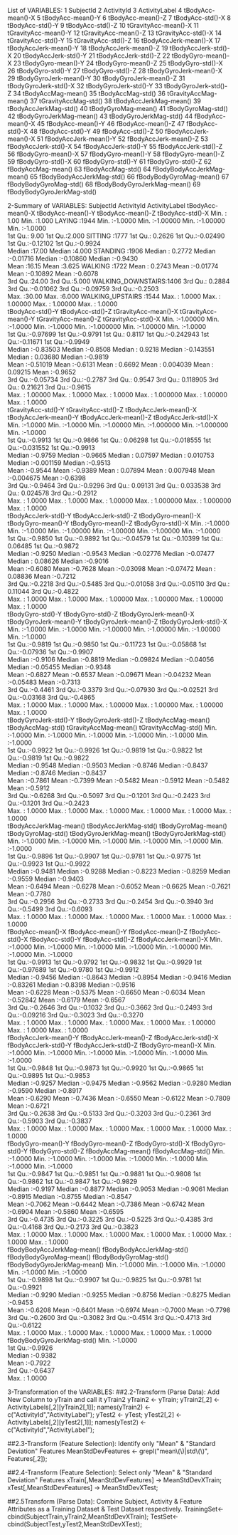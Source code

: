 List of VARIABLES:
1                    SubjectId
2                   ActivityId
3                ActivityLabel
4            tBodyAcc-mean()-X
5            tBodyAcc-mean()-Y
6            tBodyAcc-mean()-Z
7             tBodyAcc-std()-X
8             tBodyAcc-std()-Y
9             tBodyAcc-std()-Z
10        tGravityAcc-mean()-X
11        tGravityAcc-mean()-Y
12        tGravityAcc-mean()-Z
13         tGravityAcc-std()-X
14         tGravityAcc-std()-Y
15         tGravityAcc-std()-Z
16       tBodyAccJerk-mean()-X
17       tBodyAccJerk-mean()-Y
18       tBodyAccJerk-mean()-Z
19        tBodyAccJerk-std()-X
20        tBodyAccJerk-std()-Y
21        tBodyAccJerk-std()-Z
22          tBodyGyro-mean()-X
23          tBodyGyro-mean()-Y
24          tBodyGyro-mean()-Z
25           tBodyGyro-std()-X
26           tBodyGyro-std()-Y
27           tBodyGyro-std()-Z
28      tBodyGyroJerk-mean()-X
29      tBodyGyroJerk-mean()-Y
30      tBodyGyroJerk-mean()-Z
31       tBodyGyroJerk-std()-X
32       tBodyGyroJerk-std()-Y
33       tBodyGyroJerk-std()-Z
34          tBodyAccMag-mean()
35           tBodyAccMag-std()
36       tGravityAccMag-mean()
37        tGravityAccMag-std()
38      tBodyAccJerkMag-mean()
39       tBodyAccJerkMag-std()
40         tBodyGyroMag-mean()
41          tBodyGyroMag-std()
42     tBodyGyroJerkMag-mean()
43      tBodyGyroJerkMag-std()
44           fBodyAcc-mean()-X
45           fBodyAcc-mean()-Y
46           fBodyAcc-mean()-Z
47            fBodyAcc-std()-X
48            fBodyAcc-std()-Y
49            fBodyAcc-std()-Z
50       fBodyAccJerk-mean()-X
51       fBodyAccJerk-mean()-Y
52       fBodyAccJerk-mean()-Z
53        fBodyAccJerk-std()-X
54        fBodyAccJerk-std()-Y
55        fBodyAccJerk-std()-Z
56          fBodyGyro-mean()-X
57          fBodyGyro-mean()-Y
58          fBodyGyro-mean()-Z
59           fBodyGyro-std()-X
60           fBodyGyro-std()-Y
61           fBodyGyro-std()-Z
62          fBodyAccMag-mean()
63           fBodyAccMag-std()
64  fBodyBodyAccJerkMag-mean()
65   fBodyBodyAccJerkMag-std()
66     fBodyBodyGyroMag-mean()
67      fBodyBodyGyroMag-std()
68 fBodyBodyGyroJerkMag-mean()
69  fBodyBodyGyroJerkMag-std()

2-Summary of VARIABLES:
   SubjectId       ActivityId               ActivityLabel  tBodyAcc-mean()-X tBodyAcc-mean()-Y  tBodyAcc-mean()-Z  tBodyAcc-std()-X 
 Min.   : 1.00   Min.   :1.000   LAYING            :1944   Min.   :-1.0000   Min.   :-1.00000   Min.   :-1.00000   Min.   :-1.0000  
 1st Qu.: 9.00   1st Qu.:2.000   SITTING           :1777   1st Qu.: 0.2626   1st Qu.:-0.02490   1st Qu.:-0.12102   1st Qu.:-0.9924  
 Median :17.00   Median :4.000   STANDING          :1906   Median : 0.2772   Median :-0.01716   Median :-0.10860   Median :-0.9430  
 Mean   :16.15   Mean   :3.625   WALKING           :1722   Mean   : 0.2743   Mean   :-0.01774   Mean   :-0.10892   Mean   :-0.6078  
 3rd Qu.:24.00   3rd Qu.:5.000   WALKING_DOWNSTAIRS:1406   3rd Qu.: 0.2884   3rd Qu.:-0.01062   3rd Qu.:-0.09759   3rd Qu.:-0.2503  
 Max.   :30.00   Max.   :6.000   WALKING_UPSTAIRS  :1544   Max.   : 1.0000   Max.   : 1.00000   Max.   : 1.00000   Max.   : 1.0000  
 tBodyAcc-std()-Y   tBodyAcc-std()-Z  tGravityAcc-mean()-X tGravityAcc-mean()-Y tGravityAcc-mean()-Z tGravityAcc-std()-X
 Min.   :-1.00000   Min.   :-1.0000   Min.   :-1.0000      Min.   :-1.000000    Min.   :-1.00000     Min.   :-1.0000    
 1st Qu.:-0.97699   1st Qu.:-0.9791   1st Qu.: 0.8117      1st Qu.:-0.242943    1st Qu.:-0.11671     1st Qu.:-0.9949    
 Median :-0.83503   Median :-0.8508   Median : 0.9218      Median :-0.143551    Median : 0.03680     Median :-0.9819    
 Mean   :-0.51019   Mean   :-0.6131   Mean   : 0.6692      Mean   : 0.004039    Mean   : 0.09215     Mean   :-0.9652    
 3rd Qu.:-0.05734   3rd Qu.:-0.2787   3rd Qu.: 0.9547      3rd Qu.: 0.118905    3rd Qu.: 0.21621     3rd Qu.:-0.9615    
 Max.   : 1.00000   Max.   : 1.0000   Max.   : 1.0000      Max.   : 1.000000    Max.   : 1.00000     Max.   : 1.0000    
 tGravityAcc-std()-Y tGravityAcc-std()-Z tBodyAccJerk-mean()-X tBodyAccJerk-mean()-Y tBodyAccJerk-mean()-Z tBodyAccJerk-std()-X
 Min.   :-1.0000     Min.   :-1.0000     Min.   :-1.00000      Min.   :-1.000000     Min.   :-1.000000     Min.   :-1.0000     
 1st Qu.:-0.9913     1st Qu.:-0.9866     1st Qu.: 0.06298      1st Qu.:-0.018555     1st Qu.:-0.031552     1st Qu.:-0.9913     
 Median :-0.9759     Median :-0.9665     Median : 0.07597      Median : 0.010753     Median :-0.001159     Median :-0.9513     
 Mean   :-0.9544     Mean   :-0.9389     Mean   : 0.07894      Mean   : 0.007948     Mean   :-0.004675     Mean   :-0.6398     
 3rd Qu.:-0.9464     3rd Qu.:-0.9296     3rd Qu.: 0.09131      3rd Qu.: 0.033538     3rd Qu.: 0.024578     3rd Qu.:-0.2912     
 Max.   : 1.0000     Max.   : 1.0000     Max.   : 1.00000      Max.   : 1.000000     Max.   : 1.000000     Max.   : 1.0000     
 tBodyAccJerk-std()-Y tBodyAccJerk-std()-Z tBodyGyro-mean()-X tBodyGyro-mean()-Y tBodyGyro-mean()-Z tBodyGyro-std()-X
 Min.   :-1.0000      Min.   :-1.0000      Min.   :-1.00000   Min.   :-1.00000   Min.   :-1.00000   Min.   :-1.0000  
 1st Qu.:-0.9850      1st Qu.:-0.9892      1st Qu.:-0.04579   1st Qu.:-0.10399   1st Qu.: 0.06485   1st Qu.:-0.9872  
 Median :-0.9250      Median :-0.9543      Median :-0.02776   Median :-0.07477   Median : 0.08626   Median :-0.9016  
 Mean   :-0.6080      Mean   :-0.7628      Mean   :-0.03098   Mean   :-0.07472   Mean   : 0.08836   Mean   :-0.7212  
 3rd Qu.:-0.2218      3rd Qu.:-0.5485      3rd Qu.:-0.01058   3rd Qu.:-0.05110   3rd Qu.: 0.11044   3rd Qu.:-0.4822  
 Max.   : 1.0000      Max.   : 1.0000      Max.   : 1.00000   Max.   : 1.00000   Max.   : 1.00000   Max.   : 1.0000  
 tBodyGyro-std()-Y tBodyGyro-std()-Z tBodyGyroJerk-mean()-X tBodyGyroJerk-mean()-Y tBodyGyroJerk-mean()-Z tBodyGyroJerk-std()-X
 Min.   :-1.0000   Min.   :-1.0000   Min.   :-1.00000       Min.   :-1.00000       Min.   :-1.00000       Min.   :-1.0000      
 1st Qu.:-0.9819   1st Qu.:-0.9850   1st Qu.:-0.11723       1st Qu.:-0.05868       1st Qu.:-0.07936       1st Qu.:-0.9907      
 Median :-0.9106   Median :-0.8819   Median :-0.09824       Median :-0.04056       Median :-0.05455       Median :-0.9348      
 Mean   :-0.6827   Mean   :-0.6537   Mean   :-0.09671       Mean   :-0.04232       Mean   :-0.05483       Mean   :-0.7313      
 3rd Qu.:-0.4461   3rd Qu.:-0.3379   3rd Qu.:-0.07930       3rd Qu.:-0.02521       3rd Qu.:-0.03168       3rd Qu.:-0.4865      
 Max.   : 1.0000   Max.   : 1.0000   Max.   : 1.00000       Max.   : 1.00000       Max.   : 1.00000       Max.   : 1.0000      
 tBodyGyroJerk-std()-Y tBodyGyroJerk-std()-Z tBodyAccMag-mean() tBodyAccMag-std() tGravityAccMag-mean() tGravityAccMag-std()
 Min.   :-1.0000       Min.   :-1.0000       Min.   :-1.0000    Min.   :-1.0000   Min.   :-1.0000       Min.   :-1.0000     
 1st Qu.:-0.9922       1st Qu.:-0.9926       1st Qu.:-0.9819    1st Qu.:-0.9822   1st Qu.:-0.9819       1st Qu.:-0.9822     
 Median :-0.9548       Median :-0.9503       Median :-0.8746    Median :-0.8437   Median :-0.8746       Median :-0.8437     
 Mean   :-0.7861       Mean   :-0.7399       Mean   :-0.5482    Mean   :-0.5912   Mean   :-0.5482       Mean   :-0.5912     
 3rd Qu.:-0.6268       3rd Qu.:-0.5097       3rd Qu.:-0.1201    3rd Qu.:-0.2423   3rd Qu.:-0.1201       3rd Qu.:-0.2423     
 Max.   : 1.0000       Max.   : 1.0000       Max.   : 1.0000    Max.   : 1.0000   Max.   : 1.0000       Max.   : 1.0000     
 tBodyAccJerkMag-mean() tBodyAccJerkMag-std() tBodyGyroMag-mean() tBodyGyroMag-std() tBodyGyroJerkMag-mean() tBodyGyroJerkMag-std()
 Min.   :-1.0000        Min.   :-1.0000       Min.   :-1.0000     Min.   :-1.0000    Min.   :-1.0000         Min.   :-1.0000       
 1st Qu.:-0.9896        1st Qu.:-0.9907       1st Qu.:-0.9781     1st Qu.:-0.9775    1st Qu.:-0.9923         1st Qu.:-0.9922       
 Median :-0.9481        Median :-0.9288       Median :-0.8223     Median :-0.8259    Median :-0.9559         Median :-0.9403       
 Mean   :-0.6494        Mean   :-0.6278       Mean   :-0.6052     Mean   :-0.6625    Mean   :-0.7621         Mean   :-0.7780       
 3rd Qu.:-0.2956        3rd Qu.:-0.2733       3rd Qu.:-0.2454     3rd Qu.:-0.3940    3rd Qu.:-0.5499         3rd Qu.:-0.6093       
 Max.   : 1.0000        Max.   : 1.0000       Max.   : 1.0000     Max.   : 1.0000    Max.   : 1.0000         Max.   : 1.0000       
 fBodyAcc-mean()-X fBodyAcc-mean()-Y fBodyAcc-mean()-Z fBodyAcc-std()-X  fBodyAcc-std()-Y   fBodyAcc-std()-Z  fBodyAccJerk-mean()-X
 Min.   :-1.0000   Min.   :-1.0000   Min.   :-1.0000   Min.   :-1.0000   Min.   :-1.00000   Min.   :-1.0000   Min.   :-1.0000      
 1st Qu.:-0.9913   1st Qu.:-0.9792   1st Qu.:-0.9832   1st Qu.:-0.9929   1st Qu.:-0.97689   1st Qu.:-0.9780   1st Qu.:-0.9912      
 Median :-0.9456   Median :-0.8643   Median :-0.8954   Median :-0.9416   Median :-0.83261   Median :-0.8398   Median :-0.9516      
 Mean   :-0.6228   Mean   :-0.5375   Mean   :-0.6650   Mean   :-0.6034   Mean   :-0.52842   Mean   :-0.6179   Mean   :-0.6567      
 3rd Qu.:-0.2646   3rd Qu.:-0.1032   3rd Qu.:-0.3662   3rd Qu.:-0.2493   3rd Qu.:-0.09216   3rd Qu.:-0.3023   3rd Qu.:-0.3270      
 Max.   : 1.0000   Max.   : 1.0000   Max.   : 1.0000   Max.   : 1.0000   Max.   : 1.00000   Max.   : 1.0000   Max.   : 1.0000      
 fBodyAccJerk-mean()-Y fBodyAccJerk-mean()-Z fBodyAccJerk-std()-X fBodyAccJerk-std()-Y fBodyAccJerk-std()-Z fBodyGyro-mean()-X
 Min.   :-1.0000       Min.   :-1.0000       Min.   :-1.0000      Min.   :-1.0000      Min.   :-1.0000      Min.   :-1.0000   
 1st Qu.:-0.9848       1st Qu.:-0.9873       1st Qu.:-0.9920      1st Qu.:-0.9865      1st Qu.:-0.9895      1st Qu.:-0.9853   
 Median :-0.9257       Median :-0.9475       Median :-0.9562      Median :-0.9280      Median :-0.9590      Median :-0.8917   
 Mean   :-0.6290       Mean   :-0.7436       Mean   :-0.6550      Mean   :-0.6122      Mean   :-0.7809      Mean   :-0.6721   
 3rd Qu.:-0.2638       3rd Qu.:-0.5133       3rd Qu.:-0.3203      3rd Qu.:-0.2361      3rd Qu.:-0.5903      3rd Qu.:-0.3837   
 Max.   : 1.0000       Max.   : 1.0000       Max.   : 1.0000      Max.   : 1.0000      Max.   : 1.0000      Max.   : 1.0000   
 fBodyGyro-mean()-Y fBodyGyro-mean()-Z fBodyGyro-std()-X fBodyGyro-std()-Y fBodyGyro-std()-Z fBodyAccMag-mean() fBodyAccMag-std()
 Min.   :-1.0000    Min.   :-1.0000    Min.   :-1.0000   Min.   :-1.0000   Min.   :-1.0000   Min.   :-1.0000    Min.   :-1.0000  
 1st Qu.:-0.9847    1st Qu.:-0.9851    1st Qu.:-0.9881   1st Qu.:-0.9808   1st Qu.:-0.9862   1st Qu.:-0.9847    1st Qu.:-0.9829  
 Median :-0.9197    Median :-0.8877    Median :-0.9053   Median :-0.9061   Median :-0.8915   Median :-0.8755    Median :-0.8547  
 Mean   :-0.7062    Mean   :-0.6442    Mean   :-0.7386   Mean   :-0.6742   Mean   :-0.6904   Mean   :-0.5860    Mean   :-0.6595  
 3rd Qu.:-0.4735    3rd Qu.:-0.3225    3rd Qu.:-0.5225   3rd Qu.:-0.4385   3rd Qu.:-0.4168   3rd Qu.:-0.2173    3rd Qu.:-0.3823  
 Max.   : 1.0000    Max.   : 1.0000    Max.   : 1.0000   Max.   : 1.0000   Max.   : 1.0000   Max.   : 1.0000    Max.   : 1.0000  
 fBodyBodyAccJerkMag-mean() fBodyBodyAccJerkMag-std() fBodyBodyGyroMag-mean() fBodyBodyGyroMag-std() fBodyBodyGyroJerkMag-mean()
 Min.   :-1.0000            Min.   :-1.0000           Min.   :-1.0000         Min.   :-1.0000        Min.   :-1.0000            
 1st Qu.:-0.9898            1st Qu.:-0.9907           1st Qu.:-0.9825         1st Qu.:-0.9781        1st Qu.:-0.9921            
 Median :-0.9290            Median :-0.9255           Median :-0.8756         Median :-0.8275        Median :-0.9453            
 Mean   :-0.6208            Mean   :-0.6401           Mean   :-0.6974         Mean   :-0.7000        Mean   :-0.7798            
 3rd Qu.:-0.2600            3rd Qu.:-0.3082           3rd Qu.:-0.4514         3rd Qu.:-0.4713        3rd Qu.:-0.6122            
 Max.   : 1.0000            Max.   : 1.0000           Max.   : 1.0000         Max.   : 1.0000        Max.   : 1.0000            
 fBodyBodyGyroJerkMag-std()
 Min.   :-1.0000           
 1st Qu.:-0.9926           
 Median :-0.9382           
 Mean   :-0.7922           
 3rd Qu.:-0.6437           
 Max.   : 1.0000          


3-Transformation of the VARIABLES:
##2.2-Transform (Parse Data): Add New Column to yTrain and call it yTrain2
yTrain2 <- yTrain;
yTrain2[,2] <- ActivityLabels[,2][yTrain2[,1]];
names(yTrain2) <- c("ActivityId","ActivityLabel");
yTest2 <- yTest;
yTest2[,2] <- ActivityLabels[,2][yTest2[,1]];
names(yTest2) <- c("ActivityId","ActivityLabel");

##2.3-Transform (Feature Selection): Identify only "Mean" & "Standard Deviation" Features
MeanStdDevFeatures <- grepl("mean\\(\\)|std\\(\\)", Features[,2]);

##2.4-Transform (Feature Selection): Select only "Mean" & "Standard Deviation" Features
xTrain[,MeanStdDevFeatures] -> MeanStdDevXTrain;
xTest[,MeanStdDevFeatures] -> MeanStdDevXTest;

##2.5Transform (Parse Data): Combine Subject, Activity & Feature Attributes as a Training Dataset & Test Dataset respectively.
TrainingSet<-cbind(SubjectTrain,yTrain2,MeanStdDevXTrain);
TestSet<-cbind(SubjectTest,yTest2,MeanStdDevXTest);
